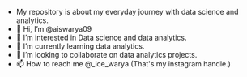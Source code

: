 -  My repository is about my everyday journey with data science and analytics.
- 👋 Hi, I’m @aiswarya09
- 👀 I’m interested in Data science and data analytics.
- 🌱 I’m currently learning data analytics.
- 💞️ I’m looking to collaborate on data analytics projects.
- 📫 How to reach me @_ice_warya (That's my instagram handle.)

<!---
aiswarya09/aiswarya09 is a ✨ special ✨ repository because its `README.md` (this file) appears on your GitHub profile.
You can click the Preview link to take a look at your changes.
--->
